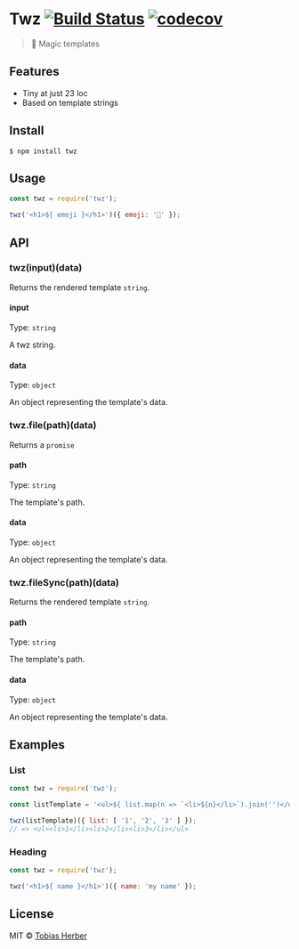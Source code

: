 # Twz [![Build Status](https://travis-ci.org/herber/twz.svg?branch=master)](https://travis-ci.org/herber/twz) [![codecov](https://codecov.io/gh/herber/twz/badge.svg?branch=master)](https://codecov.io/gh/herber/twz?branch=master)

> 🧙 Magic templates

## Features
 - Tiny at just 23 loc
 - Based on template strings

## Install

```
$ npm install twz
```

## Usage

```js
const twz = require('twz');

twz('<h1>${ emoji }</h1>')({ emoji: '🧙' });
```

## API

### twz(input)(data)

Returns the rendered template `string`.

#### input

Type: `string`

A twz string.

#### data

Type: `object`

An object representing the template's data.

### twz.file(path)(data)

Returns a `promise`

#### path

Type: `string`

The template's path.

#### data

Type: `object`

An object representing the template's data.

### twz.fileSync(path)(data)

Returns the rendered template `string`.

#### path

Type: `string`

The template's path.

#### data

Type: `object`

An object representing the template's data.

## Examples

### List

```js
const twz = require('twz');

const listTemplate = '<ul>${ list.map(n => `<li>${n}</li>`).join('')</ul>';

twz(listTemplate)({ list: [ '1', '2', '3' ] });
// => <ul><li>1</li><li>2</li><li>3</li></ul>
```

### Heading

```js
const twz = require('twz');

twz('<h1>${ name }</h1>')({ name: 'my name' });
```

## License

MIT © [Tobias Herber](http://tobihrbr.com)
